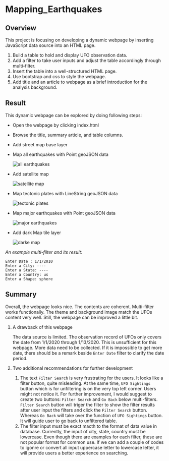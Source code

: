 # Mapping_Earthquakes
## Overview

This project is focusing on developing a dynamic webpage by inserting JavaScript data source into an HTML page. 
1. Build a table to hold and display UFO observation data.
2. Add a filter to take user inputs and adjust the table accordingly through multi-filter. 
3. Insert the table into a well-structured HTML page.
4. Use bootstrap and css to style the webpage.
5. Add title and an article to webpage as a brief introduction for the analysis background.

## Result

This dynamic webpage can be explored by doing following steps:
  - Open the webpage by clicking index.html
  - Browse the title, summary article, and table columns.
  
  
  - Add street map base layer
    

  - Map all earthquakes with Point geoJSON data
  
    ![all earthquakes](https://user-images.githubusercontent.com/105877888/185680453-d4ae4216-7ed8-43a1-930c-78e0c7aa422d.png)
    
  - Add satellite map
  
    ![satellite map](https://user-images.githubusercontent.com/105877888/185682085-4330921d-a072-4826-802a-14a98b56552b.png)

  - Map tectonic plates with LineString geoJSON data 
  
    ![tectonic plates](https://user-images.githubusercontent.com/105877888/185681411-c372c3f7-03f5-4e2f-a0db-98b592d8573e.png)

  
  - Map major earthquakes with Point geoJSON data
  
    ![major earthquakes](https://user-images.githubusercontent.com/105877888/185681433-541feed2-8a51-40a0-8210-d871101bbfa7.png)

  - Add dark Map tile layer 

    ![darke  map](https://user-images.githubusercontent.com/105877888/185682220-0d2ce2da-b24f-4321-9f15-67c5074ab79b.png)


*An example multi-filter and its result:*
```
Enter Date : 1/1/2010
Enter a City: ----
Enter a State: ----
Enter a Country: us
Enter a Shape: sphere
```


## Summary
Overall, the webpage looks nice. The contents are coherent. Multi-filter works functionally. The theme and background image match the UFOs content very well. Still, the webpage can be improved a little bit. 
  1. A drawback of this webpage
     
     The data source is limited. The observation record of UFOs only covers the date from 1/1/2020 through 1/13/2020. This is unsufficient for this webpage. More data need to be collected. If it is impossible to get more date, there should be a remark beside `Enter Date` filter to clarify the date period.
  
  2. Two additional recommendations for further development 
     
     1. The text `Filter Search` is very frustrating for the users. It looks like a filter button, quite misleading. At the same time,  `UFO Sightings` button which is for unfiltering is on the very top left corner. Users might not notice it. For further improvement, I would suggest to create two buttons: `Filter Search` and `Go Back` below multi-filters. `Filter Search` button will triger the filter to show the filter results after user input the filters and click the `Filter Search` button. Whereas `Go Back` will take over the function of `UFO Sightings` button. It will guide user to go back to unfiltered table.
     2. The filter input must be exact macth to the format of data value in database. Currently, the input of city, state, country must be lowercase. Even though there are examples for each filter, these are not popular format for common use. If we can add a couple of codes to igonre or convert all input uppercase letter to lowercase letter, it will provide users a better experience on searching.
     
